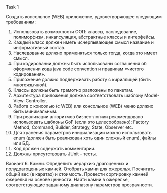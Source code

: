 Task 1

Создать консольное (WEB) приложение, удовлетворяющее следующим требованиям:

1.	Использовать возможности ООП: классы, наследование, полиморфизм, инкапсуляция, абстрактные классы и интерфейсы.
2.	Каждый класс должен иметь исчерпывающее смысл название и информативный состав.
3.	Наследование должно применяться только тогда, когда это имеет смысл.
4.	При кодировании должны быть использованы соглашения об оформлении кода java code convention и правилам «чистого кодирования».
5.	Приложение должно поддерживать работу с кириллицей (быть многоязычной).
6.	Классы должны быть грамотно разложены по пакетам.
7.	Архитектура приложения должна соответствовать шаблону Model-View-Controller.
8.	Работа с консолью (c WEB) или консольное (WEB) меню должно быть минимальным.
9.	При реализации алгоритмов бизнес-логики рекомендовано использовать шаблоны GoF (если это целесообразно):
    Factory Method, Command, Builder, Strategy, State, Observer etc.
10.	Для хранения параметров инициализации можно использовать enum (должен быть реализован хоть один сложный enum),
    файлы или БД.
11. Код должен содержать комментарии.
12.	Должны присутствовать JUnit – тесты.

Ваоиант 6. Камни.
Определить иерархию драгоценных и полудрагоценных камней.
Отобрать камни для ожерелья.
Посчитать общий вес (в каратах) и стоимость.
Провести сортировку камней ожерелья на основе ценности.
Найти камни в ожерелье, соответствующие заданному диапазону параметров прозрачности.
